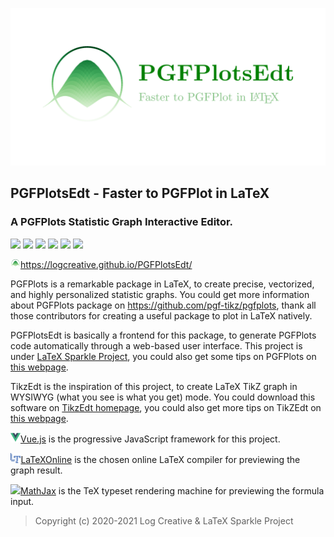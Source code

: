 ![](res/logo/banner.png)

## PGFPlotsEdt - Faster to PGFPlot in LaTeX
### A PGFPlots Statistic Graph Interactive Editor.

<a href="https://logcreative.github.io/PGFPlotsEdt/index.html?lang=en"><img src="https://img.shields.io/badge/lang-EN-9CF"></a>
<a href="https://logcreative.github.io/PGFPlotsEdt/index.html?lang=cn"><img src="https://img.shields.io/badge/语言-中文-9CF"></a>
<a href="https://github.com/LogCreative/PGFPlotsEdt/releases"><img src="https://img.shields.io/github/v/release/LogCreative/PGFPlotsEdt"></a>
<a href="https://github.com/LogCreative/PGFPlotsEdt/blob/master/LICENSE"><img src="https://img.shields.io/github/license/LogCreative/PGFPlotsEdt"></a>
<a href="https://github.com/LogCreative/PGFPlotsEdt/commits/master"><img src="https://img.shields.io/github/last-commit/LogCreative/PGFPlotsEdt"></a>
<a href="https://logcreative.github.io/LaTeXSparkle/"><img src="https://img.shields.io/badge/Under-LaTeX%20Sparkle%20Project-yellowgreen"></a>

<a href="https://logcreative.github.io/PGFPlotsEdt/"><img src="res/logo/logo.svg" width="16px">https://logcreative.github.io/PGFPlotsEdt/</a>

PGFPlots is a remarkable package in LaTeX, to create precise, vectorized, and highly personalized statistic graphs. You could get more information about PGFPlots package on https://github.com/pgf-tikz/pgfplots, thank all those contributors for creating a useful package to plot in LaTeX natively.

PGFPlotsEdt is basically a frontend for this package, to generate PGFPlots code automatically through a web-based user interface. This project is under [LaTeX Sparkle Project](https://logcreative.github.io/LaTeXSparkle/), you could also get some tips on PGFPlots on [this webpage](https://logcreative.github.io/LaTeXSparkle/src/art/chapter06.html).

TikzEdt is the inspiration of this project, to create LaTeX TikZ graph in WYSIWYG (what you see is what you get) mode. You could download this software on [TikzEdt homepage](http://www.tikzedt.org/), you could also get more tips on TikZEdt on [this webpage](https://logcreative.github.io/LaTeXSparkle/src/art/chapter04.html).

<a href="https://cn.vuejs.org/" target="_blank"><img class="icon" src="res/poweredby/vue.png" height="16px">Vue.js</a> is the progressive JavaScript framework for this project.

<a href="https://latexonline.cc/" target="_blank"><img class="icon" src="res/poweredby/latexonline.png" height="16px">LaTeXOnline</a> is the chosen online LaTeX compiler for previewing the graph result.

<a href="https://www.mathjax.org/" target="_blank"><img class="icon" src="res/poweredby/mathjax.ico" height="16px">MathJax</a> is the TeX typeset rendering machine for previewing the formula input.

>Copyright (c) 2020-2021 Log Creative & LaTeX Sparkle Project
